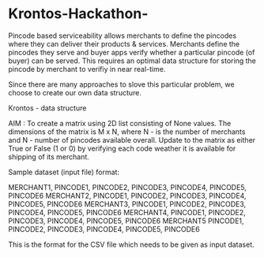 # Krontos-Hackathon-
Pincode based serviceability allows merchants to define the pincodes where they can deliver their products &amp; services. Merchants define the pincodes they serve and buyer apps verify whether a particular pincode (of buyer) can be served. This requires an optimal data structure for storing the pincode by merchant to verifiy in near real-time.

Since there are many approaches to slove this particular problem, we choose to create our own data structure.

Krontos - data structure

AIM : To create a matrix using 2D list consisting of None values. The dimensions of the matrix is M x N, where N - is the number of merchants and N - number of pincodes available overall. Update to the matrix as either True or False (1 or 0) by verifying each code weather it is available for shipping of its merchant.

Sample dataset (input file) format:

MERCHANT1, PINCODE1, PINCODE2, PINCODE3, PINCODE4, PINCODE5, PINCODE6
MERCHANT2, PINCODE1, PINCODE2, PINCODE3, PINCODE4, PINCODE5, PINCODE6
MERCHANT3, PINCODE1, PINCODE2, PINCODE3, PINCODE4, PINCODE5, PINCODE6
MERCHANT4, PINCODE1, PINCODE2, PINCODE3, PINCODE4, PINCODE5, PINCODE6
MERCHANT5 PINCODE1, PINCODE2, PINCODE3, PINCODE4, PINCODE5, PINCODE6

This is the format for the CSV file which needs to be given as input dataset.
